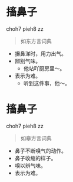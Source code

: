 # 搐鼻子
choh7 pieh8 zz
> 如东方言词典
- 擤鼻涕时，用力出气。
- 辨别气味。
  - 他站吖厨房里～。
- 表示为难。
  - 听到这件事，他～。

# 搐鼻子
choh7 pieh8 zz
> 如皋方言词典
- 鼻子不断嗅气的动作。
- 鼻子收缩的样子。
- 嗅以辨气味。
- 表示为难。
